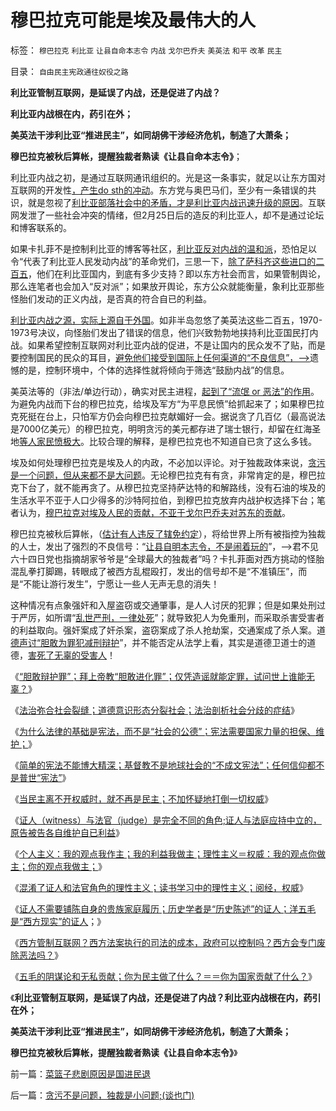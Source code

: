 # 穆巴拉克可能是埃及最伟大的人

标签： `穆巴拉克` `利比亚` `让县自命本志令` `内战` `戈尔巴乔夫` `美英法` `和平` `改革` `民主` 

目录： `自由民主宪政通往奴役之路`

**利比亚管制互联网，是延误了内战，还是促进了内战？**

**利比亚内战根在内，药引在外；**

**美英法干涉利比亚“推进民主”，如同胡佛干涉经济危机，制造了大萧条；**

**穆巴拉克被秋后算帐，提醒独裁者熟读《让县自命本志令》**；

利比亚内战之初，是通过互联网通讯组织的。光是这一条事实，就足以让东方国对互联网的开发性[，产生do sth的冲动](../../../2010/12/10/作民心虚！“实名制”魅影危机.md)。东方党与奥巴马们，至少有一条错误的共识，就是忽视了[利比亚部落社会中的矛盾，才是利比亚内战迅速升级的原因](../../../2011/4/9/利比亚事件的真相可能对美英法不利.md)。互联网发泄了一些社会冲突的情绪，但2月25日后的造反的利比亚人，却不是通过论坛和博客联系的。

如果卡扎菲不是控制利比亚的博客等社区，[利比亚反对内战的温和派](../../../2011/2/25/非洲动乱的逻辑和极端分子.md)，恐怕足以令“代表了利比亚人民发动内战”的革命党们，三思一下，[除了萨科齐这些进口的二百五](../../../2011/4/10/利比亚战争墙头草的尴尬和阿盟的手腕.md)，他们在利比亚国内，到底有多少支持？即以东方社会而言，如果管制舆论，那么连笔者也会加入“反对派”；如果放开舆论，东方公众就能衡量，象利比亚那些怪胎们发动的正义内战，是否真的符合自已的利益。

[利比亚内战之源，实际上源自于外国](../../../2011/4/17/国际法不审判个人“反人类罪”和失败的国家.md)。如非半岛忽悠了美英法这些二百五，1970-1973号决议，向怪胎们发出了错误的信息，他们兴致勃勃地挟持利比亚国民打内战。如果希望控制互联网对利比亚内战的促进，不是让国内的民众发不了贴，而是要控制国民的民众的耳目，[避免他们接受到国际上任何渠道的“不良信息”，——>](../../../2010/3/23/万里长城更令国人骄傲.md)遗憾的是，控制环境中，个体的选择性就将倾向于筛选“鼓励内战”的信息。

美英法等的（非法/单边行动），确实对民主进程，[起到了“流氓 or
恶法”的作用](../../../2011/4/22/美英法的第三次布匿战争.md)。为避免内战而下台的穆巴拉克，给埃及军方“为平息民愤”给抓起来了；如果穆巴拉克死挺在台上，只怕军方仍会向穆巴拉克献媚好一会。据说贪了几百亿（最高说法是7000亿美元）的穆巴拉克，明明贪污的美元都存进了瑞士银行，却留在红海圣地[等人家民愤极大](../../../2011/4/1/为什么道德不能凌驾于法律？.md)。比较合理的解释，是穆巴拉克也不知道自已贪了这么多钱。

埃及如何处理穆巴拉克是埃及人的内政，不必加以评论。对于独裁政体来说，[贪污是一个问题，但从来都不是大问题](../../../2010/1/4/贪官是问题，却不是大问题.md)。无论穆巴拉克有有贪，非常肯定的是，穆巴拉克下台了，就不能再贪了。从穆巴拉克坚持萨达特的和解路线，没有石油的埃及的生活水平不亚于人口少得多的沙特阿拉伯，到穆巴拉克放弃内战护权选择下台；笔者认为，[穆巴拉克对埃及人民的贡献，不亚于戈尔巴乔夫对苏东的贡献](http://darthvad123.wordpress.com/2011/04/11/%E4%B8%AD%E5%9B%BD%E4%B8%8D%E9%9C%80%E8%A6%81%E4%BF%A1%E4%BB%B0/)。



穆巴拉克被秋后算帐，（[估计有人违反了辖免约定](../../../2009/2/28/与既得利益者合理妥协，就是争取和平.md)），将给世界上所有被指控为独裁的人士，发出了强烈的不良信号：“[让县自明本志令，不是闹着玩的](../../../2009/10/24/《让县自明本志令》边界成本和死亡循环.md)”，——>君不见六十四日党也指摘胡家爷爷是“全球最大的独裁者”吗？卡扎菲面对西方挑动的怪胎混乱拳打脚踢，转眼成了被西方乱棍殴打，发出的信号却不是“不准镇压”，而是“不能让游行发生”，宁愿让一些人无声无息的消失！



这种情况有点象强奸和入屋盗窃或交通肇事，是人人讨厌的犯罪；但是如果处刑过于严厉，如所谓“[乱世严刑，一律处死](../../../2010/12/5/传统文化憎恨民主法治；“最不坏”的中庸之道.md)”；就导致犯人为免重刑，而采取杀害受害者的利益取向。强奸案成了奸杀案，盗窃案成了杀人抢劫案，交通案成了杀人案。道[德声讨“胆敢为罪犯减刑辩护](../../../2011/4/23/谁能无辜“胆敢辩护罪”和“胆敢进化罪”.md)”，并不能否定从法学上看，其实是道德卫道士的道德，[害死了无辜的受害人](../../../2011/3/22/平民伤亡99％不在利比亚.md)！

《[“胆敢辩护罪”；拜上帝教“胆敢进化罪”；仅凭造谣就能定罪，试问世上谁能无辜？](../../../2011/4/23/谁能无辜“胆敢辩护罪”和“胆敢进化罪”.md)》

《[法治弥合社会裂缝；道德意识形态分裂社会；法治剖析社会分歧的症结](../../../2011/4/23/法治弥合社会；人治制造分裂.md)》

《[为什么法律的基础是宪法，而不是“社会的公德”；宪法需要国家力量的担保、维护；](../../../2011/4/24/法律的根本是宪法不是公德.md)》

《[简单的宪法不能博大精深；基督教不是地球社会的“不成文宪法”；任何信仰都不是普世“宪法”](../../../2011/4/24/宪法要简单易懂，不能博大精深.md)》

《[当民主离不开权威时，就不再是民主；不加怀疑地打倒一切权威](../../../2011/4/24/《通往奴役之路》之权威美国和美国的权威.md)》

《[证人（witness）与法官（judge）是完全不同的角色;证人与法庭应持中立的，原告被告各自维护自已利益](../../../2011/4/25/不真实的，不一定作假的；.md)》

《[个人主义：我的观点我作主；我的利益我做主；理性主义＝权威：我的观点你做主；你的观点我做主；](../../../2011/4/25/“我的观点我作主”和理性主义的权威.md)》

《[混淆了证人和法官角色的理性主义；读书学习中的理性主义；阅经，权威](../../../2011/4/25/混淆了证人和法官角色的理性主义.md)》

《[证人不需要铺陈自身的贵族家庭履历；历史学者是“历史陈述”的证人；洋五毛是“西方现实”的证人](../../../2011/4/27/理性主义者自爆隐私的权威性.md)；》

《[西方管制互联网？西方法案执行的司法的成本，政府可以控制吗？西方会专门废除恶法吗？](../../../2011/4/27/我国记者论证西方严厉管制互联网.md)》

《[五毛的阴谋论和无私贡献；你为民主做了什么？＝＝你为国家贡献了什么？](../../../2011/4/27/五毛的阴谋论的贡献.md)》

《**利比亚管制互联网，是延误了内战，还是促进了内战？利比亚内战根在内，药引在外；**

**美英法干涉利比亚“推进民主”，如同胡佛干涉经济危机，制造了大萧条；**

**穆巴拉克被秋后算帐，提醒独裁者熟读《让县自命本志令》**》

前一篇：[菜篮子悲剧原因是国进民退](../../../2011/4/29/菜篮子悲剧原因是国进民退.md)

后一篇：[贪污不是问题，独裁是小问题;(谈也门)](../../../2011/4/30/贪污不是问题，独裁是小问题;(谈也门).md)